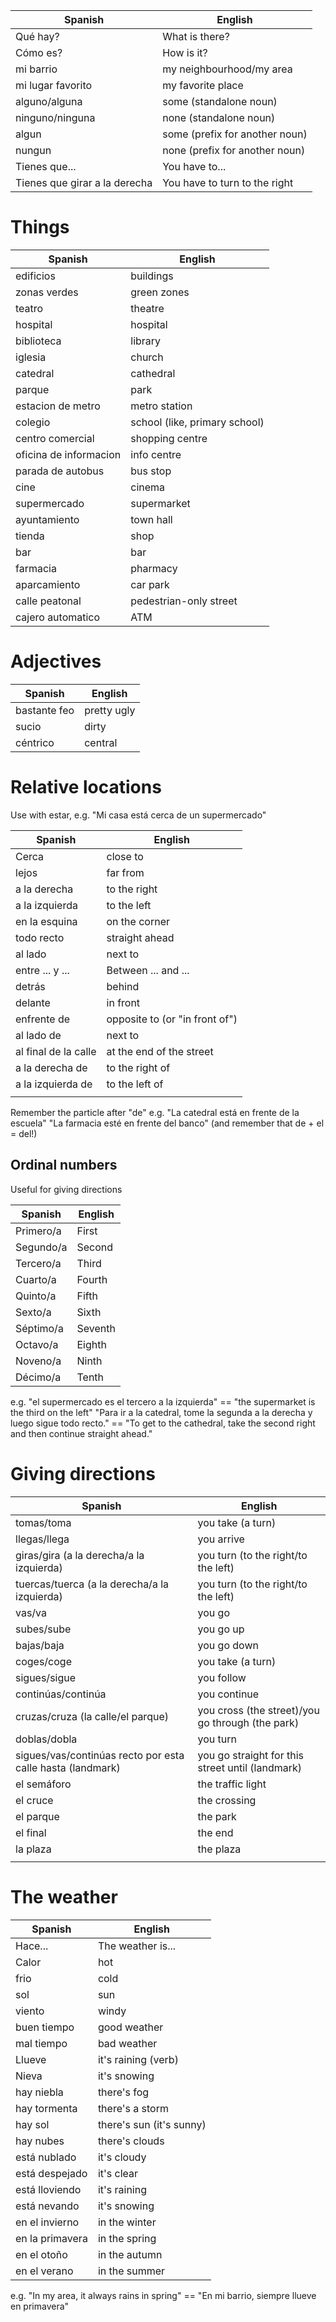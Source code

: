 

| Spanish                       | English                        |
| ----------------------------- | ------------------------------ |
| Qué hay?                      | What is there?                 |
| Cómo es?                      | How is it?                     |
| mi barrio                     | my neighbourhood/my area       |
| mi lugar favorito             | my favorite place              |
| alguno/alguna                 | some (standalone noun)         |
| ninguno/ninguna               | none (standalone noun)         |
| algun                         | some (prefix for another noun) |
| nungun                        | none (prefix for another noun) |
| Tienes que...                 | You have to...                 |
| Tienes que girar a la derecha | You have to turn to the right  |
# Things

| Spanish                | English                       |
| ---------------------- | ----------------------------- |
| edificios              | buildings                     |
| zonas verdes           | green zones                   |
| teatro                 | theatre                       |
| hospital               | hospital                      |
| biblioteca             | library                       |
| iglesia                | church                        |
| catedral               | cathedral                     |
| parque                 | park                          |
| estacion de metro      | metro station                 |
| colegio                | school (like, primary school) |
| centro comercial       | shopping centre               |
| oficina de informacion | info centre                   |
| parada de autobus      | bus stop                      |
| cine                   | cinema                        |
| supermercado           | supermarket                   |
| ayuntamiento           | town hall                     |
| tienda                 | shop                          |
| bar                    | bar                           |
| farmacia               | pharmacy                      |
| aparcamiento           | car park                      |
| calle peatonal         | pedestrian-only street        |
| cajero automatico      | ATM                           |
# Adjectives

| Spanish      | English     |
| ------------ | ----------- |
| bastante feo | pretty ugly |
| sucio        | dirty       |
| céntrico     | central     |
# Relative locations

Use with estar, e.g. "Mi casa está cerca de un supermercado"

| Spanish              | English                        |
| -------------------- | ------------------------------ |
| Cerca                | close to                       |
| lejos                | far from                       |
| a la derecha         | to the right                   |
| a la izquierda       | to the left                    |
| en la esquina        | on the corner                  |
| todo recto           | straight ahead                 |
| al lado              | next to                        |
| entre ... y ...      | Between ... and ...            |
| detrás               | behind                         |
| delante              | in front                       |
| enfrente de          | opposite to (or "in front of") |
| al lado de           | next to                        |
| al final de la calle | at the end of the street       |
| a la derecha de      | to the right of                |
| a la izquierda de    | to the left of                 |
|                      |                                |
Remember the particle after "de"
e.g.
"La catedral está en frente de la escuela"
"La farmacia esté en frente del banco" (and remember that de + el = del!)

## Ordinal numbers
Useful for giving directions

| Spanish   | English |
| --------- | ------- |
| Primero/a | First   |
| Segundo/a | Second  |
| Tercero/a | Third   |
| Cuarto/a  | Fourth  |
| Quinto/a  | Fifth   |
| Sexto/a   | Sixth   |
| Séptimo/a | Seventh |
| Octavo/a  | Eighth  |
| Noveno/a  | Ninth   |
| Décimo/a  | Tenth   |
e.g. "el supermercado es el tercero a la izquierda" == "the supermarket is the third on the left"
"Para ir a la catedral, tome la segunda a la derecha y luego sigue todo recto." == "To get to the cathedral, take the second right and then continue straight ahead."
# Giving directions

| Spanish                                                    | English                                          |
| ---------------------------------------------------------- | ------------------------------------------------ |
| tomas/toma                                                 | you take (a turn)                                |
| llegas/llega                                               | you arrive                                       |
| giras/gira (a la derecha/a la izquierda)                   | you turn (to the right/to the left)              |
| tuercas/tuerca (a la derecha/a la izquierda)               | you turn (to the right/to the left)              |
| vas/va                                                     | you go                                           |
| subes/sube                                                 | you go up                                        |
| bajas/baja                                                 | you go down                                      |
| coges/coge                                                 | you take (a turn)                                |
| sigues/sigue                                               | you follow                                       |
| continúas/continúa                                         | you continue                                     |
| cruzas/cruza (la calle/el parque)                          | you cross (the street)/you go through (the park) |
| doblas/dobla                                               | you turn                                         |
| sigues/vas/continúas recto por esta calle hasta (landmark) | you go straight for this street until (landmark) |
| el semáforo                                                | the traffic light                                |
| el cruce                                                   | the crossing                                     |
| el parque                                                  | the park                                         |
| el final                                                   | the end                                          |
| la plaza                                                   | the plaza                                        |
|                                                            |                                                  |

# The weather

| Spanish         | English                  |
| --------------- | ------------------------ |
| Hace...         | The weather is...        |
| Calor           | hot                      |
| frio            | cold                     |
| sol             | sun                      |
| viento          | windy                    |
| buen tiempo     | good weather             |
| mal tiempo      | bad weather              |
| Llueve          | it's raining (verb)      |
| Nieva           | it's snowing             |
| hay niebla      | there's fog              |
| hay tormenta    | there's a storm          |
| hay sol         | there's sun (it's sunny) |
| hay nubes       | there's clouds           |
| está nublado    | it's cloudy              |
| está despejado  | it's clear               |
| está lloviendo  | it's raining             |
| está nevando    | it's snowing             |
| en el invierno  | in the winter            |
| en la primavera | in the spring            |
| en el otoño     | in the autumn            |
| en el verano    | in the summer            |
e.g. "In my area, it always rains in spring" == "En mi barrio, siempre llueve en primavera"